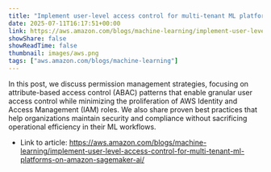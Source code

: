 ```yaml
---
title: "Implement user-level access control for multi-tenant ML platforms on Amazon SageMaker AI"
date: 2025-07-11T16:17:51+00:00
link: https://aws.amazon.com/blogs/machine-learning/implement-user-level-access-control-for-multi-tenant-ml-platforms-on-amazon-sagemaker-ai/
showShare: false
showReadTime: false
thumbnail: images/aws.png
tags: ["aws.amazon.com/blogs/machine-learning"]
---
```

In this post, we discuss permission management strategies, focusing on attribute-based access control (ABAC) patterns that enable granular user access control while minimizing the proliferation of AWS Identity and Access Management (IAM) roles. We also share proven best practices that help organizations maintain security and compliance without sacrificing operational efficiency in their ML workflows.

- Link to article: https://aws.amazon.com/blogs/machine-learning/implement-user-level-access-control-for-multi-tenant-ml-platforms-on-amazon-sagemaker-ai/